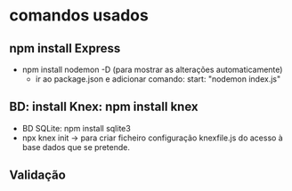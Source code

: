 # comandos usados

## npm install Express
- npm install nodemon -D (para mostrar as alterações automaticamente)
  - ir ao package.json e adicionar comando: start: "nodemon index.js"
## BD: install Knex: npm install knex
  - BD SQLite: npm install sqlite3
  - npx knex init -> para criar ficheiro configuração knexfile.js do acesso à base dados que se pretende.

## Validação

